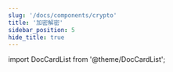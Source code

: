 ```yaml
---
slug: '/docs/components/crypto'
title: '加密解密'
sidebar_position: 5
hide_title: true
---
```


import DocCardList from '@theme/DocCardList';

<DocCardList />